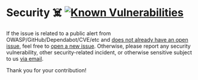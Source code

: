 # Security ☠️ [![Known Vulnerabilities][2]][1]

If the issue is related to a public alert from OWASP/GitHub/Dependabot/CVE/etc
and [does not already have an open issue][3], feel free to [open a new
issue][4]. Otherwise, please report any security vulnerability, other
security-related incident, or otherwise sensitive subject to us [via email][5].

Thank you for your contribution!

[1]: https://snyk.io/test/github/Xunnamius/import-esm-interop
[2]: https://snyk.io/test/github/Xunnamius/import-esm-interop/badge.svg
[3]: https://github.com/Xunnamius/import-esm-interop/issues?q=
[4]: https://github.com/Xunnamius/import-esm-interop/issues/new/choose
[5]:
  mailto:security@ergodark.com?subject=ALERT%3A%20SECURITY%20INCIDENT%3A%20%28five%20word%20summary%29
